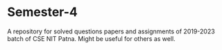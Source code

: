 # Semester-4
A repository for solved questions papers and assignments of 2019-2023 batch of CSE NIT Patna. Might be useful for others as well.
